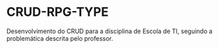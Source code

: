 # CRUD-RPG-TYPE
Desenvolvimento do CRUD para a disciplina de Escola de TI, seguindo a problemática descrita pelo professor.
